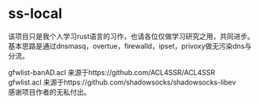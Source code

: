 # ss-local
该项目只是我个人学习rust语言的习作，也请各位仅做学习研究之用，共同进步。    
基本思路是通过dnsmasq，overtue，firewalld，ipset，privoxy做无污染dns与分流。

gfwlist-banAD.acl 来源于https://github.com/ACL4SSR/ACL4SSR    
gfwlist.acl 来源于https://github.com/shadowsocks/shadowsocks-libev    
感谢项目作者的无私付出。

